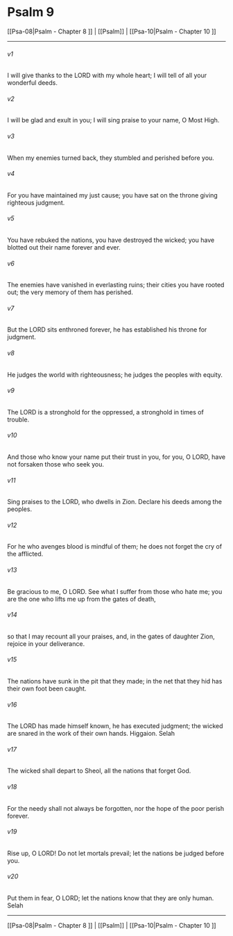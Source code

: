 # Psalm 9

[[Psa-08|Psalm - Chapter 8 ]] | [[Psalm]] | [[Psa-10|Psalm - Chapter 10 ]]
***

###### v1
I will give thanks to the LORD with my whole heart; I will tell of all your wonderful deeds.
###### v2
I will be glad and exult in you; I will sing praise to your name, O Most High.
###### v3
When my enemies turned back, they stumbled and perished before you.
###### v4
For you have maintained my just cause; you have sat on the throne giving righteous judgment.
###### v5
You have rebuked the nations, you have destroyed the wicked; you have blotted out their name forever and ever.
###### v6
The enemies have vanished in everlasting ruins; their cities you have rooted out; the very memory of them has perished.
###### v7
But the LORD sits enthroned forever, he has established his throne for judgment.
###### v8
He judges the world with righteousness; he judges the peoples with equity.
###### v9
The LORD is a stronghold for the oppressed, a stronghold in times of trouble.
###### v10
And those who know your name put their trust in you, for you, O LORD, have not forsaken those who seek you.
###### v11
Sing praises to the LORD, who dwells in Zion. Declare his deeds among the peoples.
###### v12
For he who avenges blood is mindful of them; he does not forget the cry of the afflicted.
###### v13
Be gracious to me, O LORD. See what I suffer from those who hate me; you are the one who lifts me up from the gates of death,
###### v14
so that I may recount all your praises, and, in the gates of daughter Zion, rejoice in your deliverance.
###### v15
The nations have sunk in the pit that they made; in the net that they hid has their own foot been caught.
###### v16
The LORD has made himself known, he has executed judgment; the wicked are snared in the work of their own hands. Higgaion. Selah
###### v17
The wicked shall depart to Sheol, all the nations that forget God.
###### v18
For the needy shall not always be forgotten, nor the hope of the poor perish forever.
###### v19
Rise up, O LORD! Do not let mortals prevail; let the nations be judged before you.
###### v20
Put them in fear, O LORD; let the nations know that they are only human. Selah

***

[[Psa-08|Psalm - Chapter 8 ]] | [[Psalm]] | [[Psa-10|Psalm - Chapter 10 ]]

